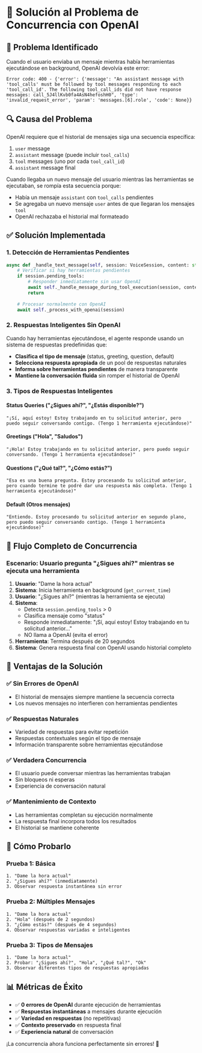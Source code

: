 # 🔧 Solución al Problema de Concurrencia con OpenAI

## 🚨 **Problema Identificado**

Cuando el usuario enviaba un mensaje mientras había herramientas ejecutándose en background, OpenAI devolvía este error:

```
Error code: 400 - {'error': {'message': "An assistant message with 'tool_calls' must be followed by tool messages responding to each 'tool_call_id'. The following tool_call_ids did not have response messages: call_5J4llKvb0fa4AsN4hefoshH0", 'type': 'invalid_request_error', 'param': 'messages.[6].role', 'code': None}}
```

## 🔍 **Causa del Problema**

OpenAI requiere que el historial de mensajes siga una secuencia específica:
1. `user` message
2. `assistant` message (puede incluir `tool_calls`)
3. `tool` messages (uno por cada `tool_call_id`)
4. `assistant` message final

Cuando llegaba un nuevo mensaje del usuario mientras las herramientas se ejecutaban, se rompía esta secuencia porque:
- Había un mensaje `assistant` con `tool_calls` pendientes
- Se agregaba un nuevo mensaje `user` antes de que llegaran los mensajes `tool`
- OpenAI rechazaba el historial mal formateado

## ✅ **Solución Implementada**

### **1. Detección de Herramientas Pendientes**
```python
async def _handle_text_message(self, session: VoiceSession, content: str):
    # Verificar si hay herramientas pendientes
    if session.pending_tools:
        # Responder inmediatamente sin usar OpenAI
        await self._handle_message_during_tool_execution(session, content)
        return
    
    # Procesar normalmente con OpenAI
    await self._process_with_openai(session)
```

### **2. Respuestas Inteligentes Sin OpenAI**
Cuando hay herramientas ejecutándose, el agente responde usando un sistema de respuestas predefinidas que:

- **Clasifica el tipo de mensaje** (status, greeting, question, default)
- **Selecciona respuesta apropiada** de un pool de respuestas naturales
- **Informa sobre herramientas pendientes** de manera transparente
- **Mantiene la conversación fluida** sin romper el historial de OpenAI

### **3. Tipos de Respuestas Inteligentes**

#### **Status Queries** ("¿Sigues ahí?", "¿Estás disponible?")
```
"¡Sí, aquí estoy! Estoy trabajando en tu solicitud anterior, pero puedo seguir conversando contigo. (Tengo 1 herramienta ejecutándose)"
```

#### **Greetings** ("Hola", "Saludos")
```
"¡Hola! Estoy trabajando en tu solicitud anterior, pero puedo seguir conversando. (Tengo 1 herramienta ejecutándose)"
```

#### **Questions** ("¿Qué tal?", "¿Cómo estás?")
```
"Esa es una buena pregunta. Estoy procesando tu solicitud anterior, pero cuando termine te podré dar una respuesta más completa. (Tengo 1 herramienta ejecutándose)"
```

#### **Default** (Otros mensajes)
```
"Entiendo. Estoy procesando tu solicitud anterior en segundo plano, pero puedo seguir conversando contigo. (Tengo 1 herramienta ejecutándose)"
```

## 🎯 **Flujo Completo de Concurrencia**

### **Escenario: Usuario pregunta "¿Sigues ahí?" mientras se ejecuta una herramienta**

1. **Usuario**: "Dame la hora actual"
2. **Sistema**: Inicia herramienta en background (`get_current_time`)
3. **Usuario**: "¿Sigues ahí?" (mientras la herramienta se ejecuta)
4. **Sistema**: 
   - Detecta `session.pending_tools` > 0
   - Clasifica mensaje como "status"
   - Responde inmediatamente: "¡Sí, aquí estoy! Estoy trabajando en tu solicitud anterior..."
   - NO llama a OpenAI (evita el error)
5. **Herramienta**: Termina después de 20 segundos
6. **Sistema**: Genera respuesta final con OpenAI usando historial completo

## 🚀 **Ventajas de la Solución**

### ✅ **Sin Errores de OpenAI**
- El historial de mensajes siempre mantiene la secuencia correcta
- Los nuevos mensajes no interfieren con herramientas pendientes

### ✅ **Respuestas Naturales**
- Variedad de respuestas para evitar repetición
- Respuestas contextuales según el tipo de mensaje
- Información transparente sobre herramientas ejecutándose

### ✅ **Verdadera Concurrencia**
- El usuario puede conversar mientras las herramientas trabajan
- Sin bloqueos ni esperas
- Experiencia de conversación natural

### ✅ **Mantenimiento de Contexto**
- Las herramientas completan su ejecución normalmente
- La respuesta final incorpora todos los resultados
- El historial se mantiene coherente

## 🧪 **Cómo Probarlo**

### **Prueba 1: Básica**
```
1. "Dame la hora actual"
2. "¿Sigues ahí?" (inmediatamente)
3. Observar respuesta instantánea sin error
```

### **Prueba 2: Múltiples Mensajes**
```
1. "Dame la hora actual"
2. "Hola" (después de 2 segundos)
3. "¿Cómo estás?" (después de 4 segundos)
4. Observar respuestas variadas e inteligentes
```

### **Prueba 3: Tipos de Mensajes**
```
1. "Dame la hora actual"
2. Probar: "¿Sigues ahí?", "Hola", "¿Qué tal?", "Ok"
3. Observar diferentes tipos de respuestas apropiadas
```

## 📊 **Métricas de Éxito**

- ✅ **0 errores de OpenAI** durante ejecución de herramientas
- ✅ **Respuestas instantáneas** a mensajes durante ejecución
- ✅ **Variedad en respuestas** (no repetitivas)
- ✅ **Contexto preservado** en respuesta final
- ✅ **Experiencia natural** de conversación

¡La concurrencia ahora funciona perfectamente sin errores! 🎉
